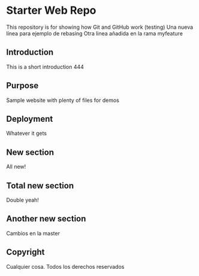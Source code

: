 # Starter Web Repo

This repository is for showing how Git and GitHub work (testing)
Una nueva línea para ejemplo de rebasing
Otra linea añadida en la rama myfeature

## Introduction

This is a short introduction 444

## Purpose

Sample website with plenty of files for demos

## Deployment

Whatever it gets

## New section

All new!

## Total new section

Double yeah!

## Another new section

Cambios en la master

## Copyright

Cualquier cosa. Todos los derechos reservados